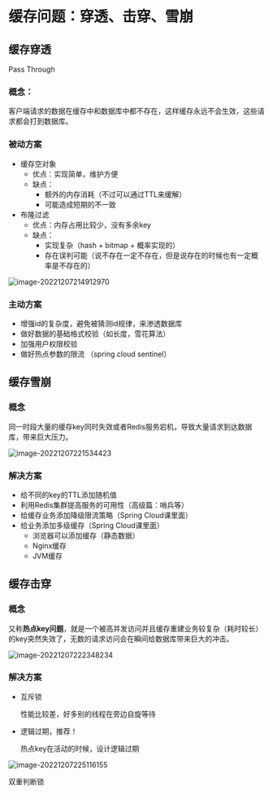 # 缓存问题：穿透、击穿、雪崩



## 缓存穿透

Pass Through



### 概念：

客户端请求的数据在缓存中和数据库中都不存在，这样缓存永远不会生效，这些请求都会打到数据库。



### 被动方案

- 缓存空对象
  - 优点：实现简单，维护方便
  - 缺点：
    - 额外的内存消耗（不过可以通过TTL来缓解）
    - 可能造成短期的不一致
- 布隆过滤
  - 优点：内存占用比较少，没有多余key
  - 缺点：
    - 实现复杂（hash + bitmap + 概率实现的）
    - 存在误判可能（说不存在一定不存在，但是说存在的时候也有一定概率是不存在的）

![image-20221207214912970](https://xingqiu-tuchuang-1256524210.cos.ap-shanghai.myqcloud.com/3978/image-20221207214912970.png)



### 主动方案

- 增强id的复杂度，避免被猜测id规律，来渗透数据库
- 做好数据的基础格式校验（如长度，雪花算法）
- 加强用户权限校验
- 做好热点参数的限流 （spring cloud sentinel）





## 缓存雪崩



### 概念

同一时段大量的缓存key同时失效或者Redis服务宕机，导致大量请求到达数据库，带来巨大压力。

![image-20221207221534423](https://xingqiu-tuchuang-1256524210.cos.ap-shanghai.myqcloud.com/3978/image-20221207221534423.png)

### 解决方案

- 给不同的key的TTL添加随机值
- 利用Redis集群提高服务的可用性（高级篇：哨兵等）
- 给缓存业务添加降级限流策略（Spring Cloud课里面）
- 给业务添加多级缓存（Spring Cloud课里面）
  - 浏览器可以添加缓存（静态数据）
  - Nginx缓存
  - JVM缓存



## 缓存击穿

### 概念

又称**热点key问题**，就是一个被高并发访问并且缓存重建业务较复杂（耗时较长）的key突然失效了，无数的请求访问会在瞬间给数据库带来巨大的冲击。



![image-20221207222348234](https://xingqiu-tuchuang-1256524210.cos.ap-shanghai.myqcloud.com/3978/image-20221207222348234.png)



### 解决方案

- 互斥锁

  性能比较差，好多别的线程在旁边自旋等待

- 逻辑过期，推荐！

  热点key在活动的时候，设计逻辑过期



![image-20221207225116155](https://xingqiu-tuchuang-1256524210.cos.ap-shanghai.myqcloud.com/3978/image-20221207225116155.png)



双重判断锁



